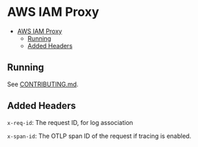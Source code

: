 # AWS IAM Proxy

<!-- TOC -->
* [AWS IAM Proxy](#aws-iam-proxy)
  * [Running](#running)
  * [Added Headers](#added-headers)
<!-- TOC -->

## Running

See [CONTRIBUTING.md](CONTRIBUTING.md).

## Added Headers

`x-req-id`: The request ID, for log association

`x-span-id`: The OTLP span ID of the request if tracing is enabled.